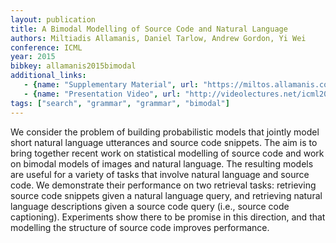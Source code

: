 ```yaml
---
layout: publication
title: A Bimodal Modelling of Source Code and Natural Language
authors: Miltiadis Allamanis, Daniel Tarlow, Andrew Gordon, Yi Wei
conference: ICML
year: 2015
bibkey: allamanis2015bimodal
additional_links:
   - {name: "Supplementary Material", url: "https://miltos.allamanis.com/publicationfiles/allamanis2015bimodal/supplementary.pdf"}
   - {name: "Presentation Video", url: "http://videolectures.net/icml2015_allamanis_natural_language/"}
tags: ["search", "grammar", "grammar", "bimodal"]
---
```

We consider the problem of building probabilistic models that jointly 
model short natural language utterances and source code snippets. The
aim is to bring together recent work on statistical modelling of source
code and work on bimodal models of images and natural language. The
resulting models are useful for a variety of tasks that involve natural
language and source code. We demonstrate their performance on two
retrieval tasks: retrieving source code snippets given a natural language
query, and retrieving natural language descriptions given a source code
query (i.e., source code captioning). Experiments show there to be
promise in this direction, and that modelling the structure of source
code improves performance.
